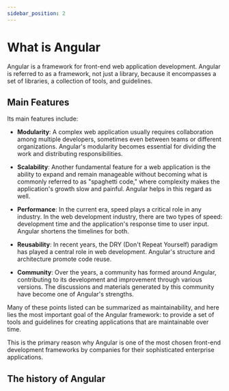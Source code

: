 ```yaml
---
sidebar_position: 2
---
```


# What is Angular

Angular is a framework for front-end web application development. Angular is referred to as a framework, not just a library, because it encompasses a set of libraries, a collection of tools, and guidelines.


## Main Features

Its main features include:

- **Modularity**: A complex web application usually requires collaboration among multiple developers, sometimes even between teams or different organizations. Angular's modularity becomes essential for dividing the work and distributing responsibilities.

- **Scalability**: Another fundamental feature for a web application is the ability to expand and remain manageable without becoming what is commonly referred to as "spaghetti code," where complexity makes the application's growth slow and painful. Angular helps in this regard as well.

- **Performance**: In the current era, speed plays a critical role in any industry. In the web development industry, there are two types of speed: development time and the application's response time to user input. Angular shortens the timelines for both.

- **Reusability**: In recent years, the DRY (Don't Repeat Yourself) paradigm has played a central role in web development. Angular's structure and architecture promote code reuse.

- **Community**: Over the years, a community has formed around Angular, contributing to its development and improvement through various versions. The discussions and materials generated by this community have become one of Angular's strengths.

Many of these points listed can be summarized as maintainability, and here lies the most important goal of the Angular framework: to provide a set of tools and guidelines for creating applications that are maintainable over time.

This is the primary reason why Angular is one of the most chosen front-end development frameworks by companies for their sophisticated enterprise applications.


## The history of Angular




